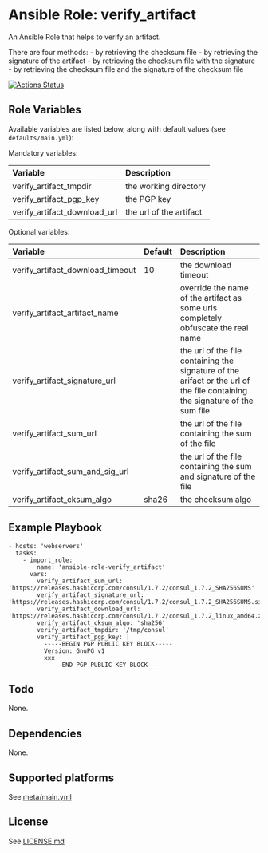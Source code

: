 # Ansible Role: verify_artifact

An Ansible Role that helps to verify an artifact.

There are four methods:
    - by retrieving the checksum file
    - by retrieving the signature of the artifact
    - by retrieving the checksum file with the signature
    - by retrieving the checksum file and the signature of the checksum file

[![Actions Status](https://github.com/tristan-weil/ansible-role-verify_artifact/workflows/molecule/badge.svg?branch=master)](https://github.com/tristan-weil/ansible-role-verify_artifact/actions)

## Role Variables

Available variables are listed below, along with default values (see `defaults/main.yml`):

Mandatory variables:

| Variable      | Description |
| :------------ | :---------- |
| verify_artifact_tmpdir   | the working directory |
| verify_artifact_pgp_key | the PGP key |
| verify_artifact_download_url | the url of the artifact |

Optional variables:

| Variable      | Default | Description |
| :------------ | :------ | :---------- |
| verify_artifact_download_timeout | 10 | the download timeout |
| verify_artifact_artifact_name |    | override the name of the artifact as some urls completely obfuscate the real name |
| verify_artifact_signature_url | | the url of the file containing the signature of the arifact or the url of the file containing the signature of the sum file
| verify_artifact_sum_url | | the url of the file containing the sum of the file
| verify_artifact_sum_and_sig_url | | the url of the file containing the sum and signature of the file
| verify_artifact_cksum_algo | sha26 | the checksum algo

## Example Playbook

    - hosts: 'webservers'
      tasks:
        - import_role: 
            name: 'ansible-role-verify_artifact'
          vars:
            verify_artifact_sum_url: 'https://releases.hashicorp.com/consul/1.7.2/consul_1.7.2_SHA256SUMS'
            verify_artifact_signature_url: 'https://releases.hashicorp.com/consul/1.7.2/consul_1.7.2_SHA256SUMS.sig'
            verify_artifact_download_url: 'https://releases.hashicorp.com/consul/1.7.2/consul_1.7.2_linux_amd64.zip'
            verify_artifact_cksum_algo: 'sha256'
            verify_artifact_tmpdir: '/tmp/consul'
            verify_artifact_pgp_key: |
              -----BEGIN PGP PUBLIC KEY BLOCK-----
              Version: GnuPG v1
              xxx
              -----END PGP PUBLIC KEY BLOCK-----

## Todo

None.

## Dependencies

None.

## Supported platforms

See [meta/main.yml](https://github.com/tristan-weil/ansible-role-verify_artifact/blob/master/meta/main.yml)

## License

See [LICENSE.md](https://github.com/tristan-weil/ansible-role-verify_artifact/blob/master/LICENSE.md)
